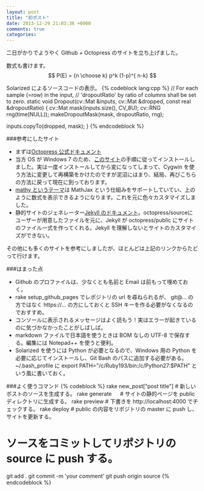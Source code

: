 ```yaml
---
layout: post
title: "初ポスト"
date: 2013-12-29 21:03:36 +0900
comments: true
categories: 
---
```

二日がかりでようやく Github + Octopress のサイトを立ち上げました。
<!-- more -->

数式も書けます。
$$
P(E)   = {n \choose k} p^k (1-p)^{ n-k}
$$

Solarized によるソースコードの表示。
{% codeblock lang:cpp %}
// For each sample (=row) in the input,
// 'dropoutRatio' by ratio of columns shall be set to zero.
static void Dropout(cv::Mat &inputs, cv::Mat &dropped, const real &dropoutRatio)
{
  cv::Mat mask(inputs.size(), CV_8U);
  cv::RNG rng(time(NULL));
  makeDropoutMask(mask, dropoutRatio, rng);

  inputs.copyTo(dropped, mask);
}
{% endcodeblock %}

###参考にしたサイト
- まずは[Octopress 公式ドキュメント](http://octopress.org/docs/)
- 当方 OS が Windows 7 のため、[このサイト](http://stb.techelex.com/setup-octopress-on-windows7/)の手順に従ってインストールしました。実は一度インストールしてから変になってしまって、Cygwin を使う方法に変更して再構築をかけたのですが泥沼にはまり、結局、再びこちらの方法に戻って現在に到っております。
- [mathy というテーマ](https://github.com/stchangg/mathy)は MathJax という仕組みをサポートしていてい、上のように数式を表示できるようになります。これを元に色々カスタマイズしました。
- 静的サイトのジェネレーター[Jekyll のドキュメント](http://jekyllrb.com/docs/home/)。octopress/sourceにユーザーが用意したファイルを元に、Jekyll が octopress/public にサイトのファイル一式を作ってくれる。Jekyll を理解しないとサイトのカスタマイズができない。

その他にも多くのサイトを参考にしましたが、ほとんどは上記のリンクからたどって行けます。

###はまった点
- Github のプロファイルは、少なくとも名前と Email は前もって埋めておく。
- rake setup_github_pages でレポジトリの url を尋ねられるが、 git@... の方ではなく https://... の方にしておくと SSH キーを作る必要がなくなるのでおすすめ。
- コンソールに表示されるメッセージはよく読もう！実はエラーが起きているのに気づかなかったことがしばしば。
- markdown ファイルで日本語を使うときは BOM なしの UTF-8 で保存する。編集には Notepad++ を使うと便利。
- Solarized を使うには Python が必要となるので、Windows 用の Python を必要に応じてインストールし、Git Bash のパスに追加する必要がある。~/.bash_profile に export PATH="/c/Ruby193/bin:/c/Python27:$PATH" という風に書いておく。

###よく使うコマンド
{% codeblock %}
rake new_post["post title"]  # 新しいポストのソースを生成する。
rake generate    　 # サイトの静的ページを public ディレクトリに生成する。
rake preview        # 下書きを http://localhost:4000 でチェックする。
rake deploy         # public の内容をリポジトリの master に push し、サイトを更新する。

# ソースをコミットしてリポジトリの source に push する。
git add .
git commit -m 'your comment'
git push origin source
{% endcodeblock %}
